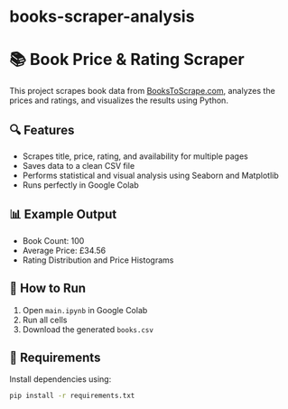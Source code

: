 # books-scraper-analysis

# 📚 Book Price & Rating Scraper

This project scrapes book data from [BooksToScrape.com](https://books.toscrape.com), analyzes the prices and ratings, and visualizes the results using Python.

## 🔍 Features

- Scrapes title, price, rating, and availability for multiple pages
- Saves data to a clean CSV file
- Performs statistical and visual analysis using Seaborn and Matplotlib
- Runs perfectly in Google Colab

## 📊 Example Output

- Book Count: 100
- Average Price: £34.56
- Rating Distribution and Price Histograms

## 🚀 How to Run

1. Open `main.ipynb` in Google Colab
2. Run all cells
3. Download the generated `books.csv`

## 🧰 Requirements

Install dependencies using:

```bash
pip install -r requirements.txt
